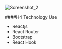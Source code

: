 ![Screenshot_2](https://user-images.githubusercontent.com/67514668/97424065-61878100-193a-11eb-9544-8f7d67d0176b.png)

####H4 Technology Use
* Reactjs
* React Router
* Bootstrap
* React Hook

